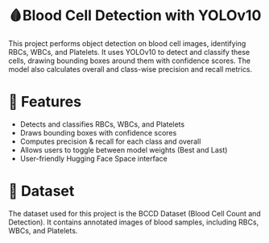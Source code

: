 # 🩸Blood Cell Detection with YOLOv10
This project performs object detection on blood cell images, identifying RBCs, WBCs, and Platelets. It uses YOLOv10 to detect and classify these cells, drawing bounding boxes around them with confidence scores. The model also calculates overall and class-wise precision and recall metrics.
# 📌 Features
* Detects and classifies RBCs, WBCs, and Platelets
* Draws bounding boxes with confidence scores
* Computes precision & recall for each class and overall
* Allows users to toggle between model weights (Best and Last)
* User-friendly Hugging Face Space interface
# 📁 Dataset
The dataset used for this project is the BCCD Dataset (Blood Cell Count and Detection). It contains annotated images of blood samples, including RBCs, WBCs, and Platelets.
  
